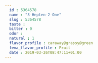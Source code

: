 ```yaml
---
  id : 5364578
  name : "3-Hepten-2-One"
  slug : 5364578
  taste : 
  bitter : 0
  odor : 
  natural : 1
  flavor_profile : caraway@grassy@green
  fema_flavor_profile : Fruit
  date : 2019-03-26T08:47:11+01:00
---
```



